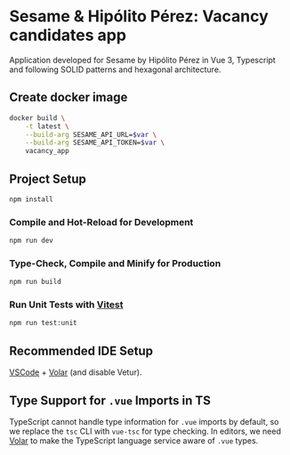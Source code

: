 # Sesame & Hipólito Pérez: Vacancy candidates app

Application developed for Sesame by Hipólito Pérez in Vue 3, Typescript and following SOLID patterns and hexagonal architecture.

## Create docker image

```sh
docker build \
    -t latest \
    --build-arg SESAME_API_URL=$var \
    --build-arg SESAME_API_TOKEN=$var \
    vacancy_app
```

## Project Setup

```sh
npm install
```

### Compile and Hot-Reload for Development

```sh
npm run dev
```

### Type-Check, Compile and Minify for Production

```sh
npm run build
```

### Run Unit Tests with [Vitest](https://vitest.dev/)

```sh
npm run test:unit
```

## Recommended IDE Setup

[VSCode](https://code.visualstudio.com/) + [Volar](https://marketplace.visualstudio.com/items?itemName=Vue.volar) (and disable Vetur).

## Type Support for `.vue` Imports in TS

TypeScript cannot handle type information for `.vue` imports by default, so we replace the `tsc` CLI with `vue-tsc` for type checking. In editors, we need [Volar](https://marketplace.visualstudio.com/items?itemName=Vue.volar) to make the TypeScript language service aware of `.vue` types.
